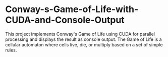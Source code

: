 # Conway-s-Game-of-Life-with-CUDA-and-Console-Output
This project implements Conway's Game of Life using CUDA for parallel processing and displays the result as console output. The Game of Life is a cellular automaton where cells live, die, or multiply based on a set of simple rules.
